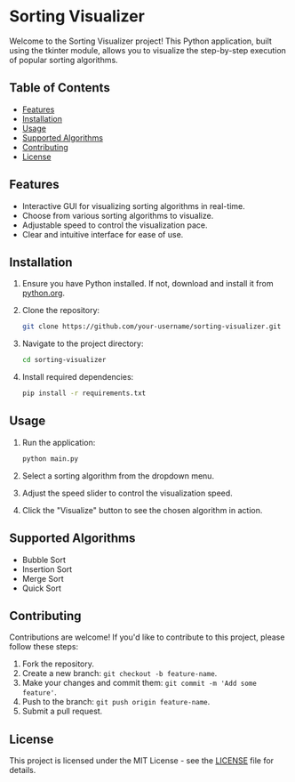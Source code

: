 # Sorting Visualizer

Welcome to the Sorting Visualizer project! This Python application, built using the tkinter module, allows you to visualize the step-by-step execution of popular sorting algorithms.

## Table of Contents
- [Features](#features)
- [Installation](#installation)
- [Usage](#usage)
- [Supported Algorithms](#supported-algorithms)
- [Contributing](#contributing)
- [License](#license)

## Features

- Interactive GUI for visualizing sorting algorithms in real-time.
- Choose from various sorting algorithms to visualize.
- Adjustable speed to control the visualization pace.
- Clear and intuitive interface for ease of use.

## Installation

1. Ensure you have Python installed. If not, download and install it from [python.org](https://www.python.org/).
2. Clone the repository:

    ```bash
    git clone https://github.com/your-username/sorting-visualizer.git
    ```

3. Navigate to the project directory:

    ```bash
    cd sorting-visualizer
    ```

4. Install required dependencies:

    ```bash
    pip install -r requirements.txt
    ```

## Usage

1. Run the application:

    ```bash
    python main.py
    ```

2. Select a sorting algorithm from the dropdown menu.
3. Adjust the speed slider to control the visualization speed.
4. Click the "Visualize" button to see the chosen algorithm in action.

## Supported Algorithms

- Bubble Sort
- Insertion Sort
- Merge Sort
- Quick Sort

## Contributing

Contributions are welcome! If you'd like to contribute to this project, please follow these steps:

1. Fork the repository.
2. Create a new branch: `git checkout -b feature-name`.
3. Make your changes and commit them: `git commit -m 'Add some feature'`.
4. Push to the branch: `git push origin feature-name`.
5. Submit a pull request.

## License

This project is licensed under the MIT License - see the [LICENSE](LICENSE) file for details.

